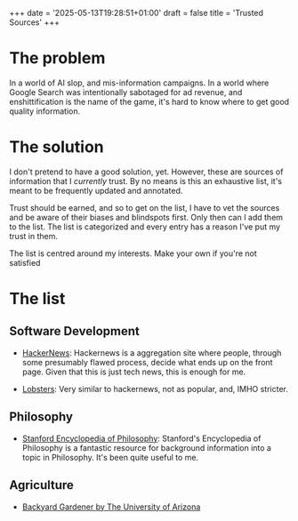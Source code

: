 +++
date = '2025-05-13T19:28:51+01:00'
draft = false
title = 'Trusted Sources'
+++

# The problem

In a world of AI slop, and mis-information campaigns. In a world where Google Search was intentionally sabotaged for ad revenue, and enshittification is the name of the game, it's hard to know where to get good quality information.

# The solution

I don't pretend to have a good solution, yet. However, these are sources of information that I *currently* trust. By no means is this an exhaustive list, it's meant to be frequently updated and annotated.

Trust should be earned, and so to get on the list, I have to vet the sources and be aware of their biases and blindspots first. Only then can I add them to the list. The list is categorized and every entry has a reason I've put my trust in them. 

The list is centred around my interests. Make your own if you're not satisfied

# The list

## Software Development

- [HackerNews](https://news.ycombinator.com "The orange site"): Hackernews is a aggregation site where people, through some presumably flawed process, decide what ends up on the front page. Given that this is just tech news, this is enough for me.

- [Lobsters](https://www.lobste.rs "Computing-focused community aggregation site"): Very similar to hackernews, not as popular, and, IMHO stricter.

## Philosophy

- [Stanford Encyclopedia of Philosophy](https://plato.stanford.edu/ "Stanford's Encyclopedia of Philosophy"): Stanford's Encyclopedia of Philosophy is a fantastic resource for background information into a topic in Philosophy. It's been quite useful to me.

## Agriculture

- [Backyard Gardener by The University of Arizona](https://cales.arizona.edu/yavapai/anr/hort/byg/index.html "The Backyard Gardener was a weekly newspaper column written by University of Arizona Extension Agent Emeritus, Jeff Schalau.")
